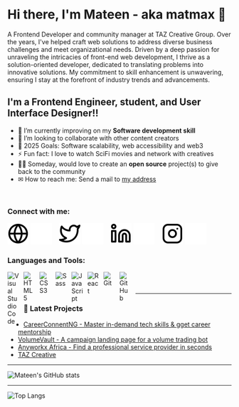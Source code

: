 # Hi there, I'm Mateen - aka matmax 👋

A Frontend Developer and community manager at TAZ Creative Group. Over the years, I've helped craft web solutions to address diverse business challenges and meet organizational needs.
Driven by a deep passion for unraveling the intricacies of front-end web development, I thrive as a solution-oriented developer, dedicated to translating problems into innovative solutions. My commitment to skill enhancement is unwavering, ensuring I stay at the forefront of industry trends and advancements.

## I'm a Frontend Engineer, student, and User Interface Designer!!

- 🌱 I’m currently improving on my **Software development skill**
- 👯 I’m looking to collaborate with other content creators
- 🥅 2025 Goals: Software scalability, web accessibility and web3
- ⚡ Fun fact: I love to watch SciFi movies and network with creatives
- 🐱‍🏍 Someday, would love to create an **open source** project(s) to give back to the community
- ✉ How to reach me: Send a mail to [my address](mateendeveloper@gmail.com)

<br>

### Connect with me:

[![website](./img/globe-light.svg)](https://mateen-io.vercel.app#gh-light-mode-only)
[![website](./img/globe-dark.svg)](https://mateen-io.vercel.app#gh-dark-mode-only)
&nbsp;&nbsp;
[![website](./img/twitter-light.svg)](https://twitter.com/mateen_devI#gh-light-mode-only)
[![website](./img/twitter-dark.svg)](https://twitter.com/mateen_dev#gh-dark-mode-only)
&nbsp;&nbsp;
[![website](./img/linkedin-light.svg)](https://linkedin.com/in/mateen-gbadamosi#gh-light-mode-only)
[![website](./img/linkedin-dark.svg)](https://linkedin.com/in/mateen-gbadamosi#gh-dark-mode-only)
&nbsp;&nbsp;
[![website](./img/instagram-light.svg)](https://instagram.com/mateen.ui#gh-light-mode-only)
[![website](./img/instagram-dark.svg)](https://instagram.com/mateen.ui#gh-dark-mode-only)

### Languages and Tools:

<img align="left" alt="Visual Studio Code" width="26px" src="https://cdn.jsdelivr.net/gh/devicons/devicon/icons/vscode/vscode-original.svg" style="padding-right:10px;" />
<img align="left" alt="HTML5" width="26px" src="https://cdn.jsdelivr.net/gh/devicons/devicon/icons/html5/html5-original.svg" style="padding-right:10px;" />
<img align="left" alt="CSS3" width="26px" src="https://cdn.jsdelivr.net/gh/devicons/devicon/icons/css3/css3-original.svg" style="padding-right:10px;" />
<img align="left" alt="Sass" width="26px" src="https://cdn.jsdelivr.net/gh/devicons/devicon/icons/sass/sass-original.svg" style="padding-right:10px;" />
<img align="left" alt="JavaScript" width="26px" src="https://cdn.jsdelivr.net/gh/devicons/devicon/icons/javascript/javascript-original.svg" style="padding-right:10px;" />
<img align="left" alt="React" width="26px" src="https://cdn.jsdelivr.net/gh/devicons/devicon/icons/react/react-original.svg" style="padding-right:10px;" />
<img align="left" alt="Git" width="26px" src="https://cdn.jsdelivr.net/gh/devicons/devicon/icons/git/git-original.svg" style="padding-right:10px;" />
<img align="left" alt="GitHub" width="26px" src="https://user-images.githubusercontent.com/3369400/139447912-e0f43f33-6d9f-45f8-be46-2df5bbc91289.png" style="padding-right:10px;" />

<br />
<br />

---

### 📕 Latest Projects

<!-- PROJECT-LIST:START -->

- [CareerConnentNG - Master in-demand tech skills & gget career mentorship](https://www.careerconnect.ng)
- [VolumeVault - A campaign landing page for a volume trading bot](https://volumevault.pro)
- [Anyworkx Africa - Find a professional service provider in seconds](https://www.anyworkx.africa)
- [ TAZ Creative](https://tazcreative.io)

<!-- PROJECT-LIST:END -->

---

![Mateen's GitHub stats](https://github-readme-stats.vercel.app/api?username=matmaxgraphics&show_icons=true)

---

![Top Langs](https://github-readme-stats.vercel.app/api/top-langs/?username=matmaxgraphics&layout=compact)

[website]: https://mateen-io.vercel.app
<!-- [course]: http://vsCodeHero.com -->
[twitter]: https://twitter.com/mateen_dev
[instagram]: https://instagram.com/mateen.ui
[linkedin]: https://linkedin.com/in/mateen-gbadamosi

